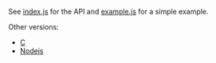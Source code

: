 
See [index.js](https://github.com/ErikDubbelboer/node-pack/blob/master/index.js) for the API and [example.js](https://github.com/ErikDubbelboer/node-pack/blob/master/example.js) for a simple example.

Other versions:

* [C](https://github.com/ErikDubbelboer/c-pack)
* [Nodejs](https://github.com/ErikDubbelboer/node-pack)

